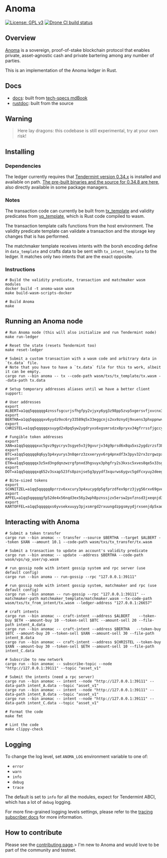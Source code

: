 # Anoma

[![License: GPL v3](https://img.shields.io/badge/License-GPLv3-blue.svg)](./LICENSE)
[![Drone CI build status](https://ci.heliax.dev/api/badges/anomanetwork/anoma/status.svg)](https://ci.heliax.dev/anomanetwork/anoma)

## Overview

[Anoma](https://anoma.network/) is a sovereign, proof-of-stake blockchain protocol that enables private, asset-agnostic cash and private bartering among any number of parties.

This is an implementation of the Anoma ledger in Rust.

## Docs

- [docs](https://anomanetwork.github.io/anoma/): built from [tech-specs mdBook](./tech-specs/)
- [rustdoc](https://anomanetwork.github.io/anoma/rustdoc/anoma/): built from the source

## Warning

> Here lay dragons: this codebase is still experimental, try at your own risk!

## Installing

### Dependencies

The ledger currently requires that [Tendermint version 0.34.x](https://github.com/tendermint/tendermint) is installed and available on path. [The pre-built binaries and the source for 0.34.8 are here](https://github.com/tendermint/tendermint/releases/tag/v0.34.8), also directly available in some package managers.

### Notes

The transaction code can currently be built from [tx_template](wasm/txs/tx_template) and validity predicates from [vp_template](wasm/vps/vp_template), which is Rust code compiled to wasm.

The transaction template calls functions from the host environment. The validity predicate template can validate a transaction and the storage key changes that is has performed.

The matchmaker template receives intents with the borsh encoding define in `data_template` and crafts data to be sent with `tx_intent_template` to the ledger. It matches only two intents that are the exact opposite.

### Instructions

```shell
# Build the validity predicate, transaction and matchmaker wasm modules
docker build -t anoma-wasm wasm
make build-wasm-scripts-docker

# Build Anoma
make

```

## Running an Anoma node

```shell
# Run Anoma node (this will also initialize and run Tendermint node)
make run-ledger

# Reset the state (resets Tendermint too)
make reset-ledger

# Submit a custom transaction with a wasm code and arbitrary data in `tx.data` file.
# Note that you have to have a `tx.data` file for this to work, albeit it can be empty.
cargo run --bin anoma -- tx --code-path wasm/txs/tx_template/tx.wasm --data-path tx.data

# Setup temporary addresses aliases until we have a better client support:

# User addresses
export ALBERT=a1qq5qqqqqg4znssfsgcurjsfhgfpy2vjyxy6yg3z98pp5zvp5xgersvfjxvcnx3f4xycrzdfkak0xhx
export BERTHA=a1qq5qqqqqxv6yydz9xc6ry33589q5x33eggcnjs2xx9znydj9xuens3phxppnwvzpg4rrqdpswve4n9
export CHRISTEL=a1qq5qqqqqxsuygd2x8pq5yw2ygdryxs6xgsmrsdzx8pryxv34gfrrssfjgccyg3zpxezrqd2y2s3g5s

# Fungible token addresses
export XAN=a1qq5qqqqqxuc5gvz9gycryv3sgye5v3j9gvurjv34g9prsd6x8qu5xs2ygdzrzsf38q6rss33xf42f3
export BTC=a1qq5qqqqq8q6yy3p4xyurys3n8qerz3zxxeryyv6rg4pnxdf3x3pyv32rx3zrgwzpxu6ny32r3laduc
export ETH=a1qq5qqqqqx3z5xd3ngdqnzwzrgfpnxd3hgsuyx3phgfry2s3kxsc5xves8qe5x33sgdprzvjptzfry9
export DOT=a1qq5qqqqqxq652v3sxap523fs8pznjse5g3pyydf3xqurws6ygvc5gdfcxyuy2deeggenjsjrjrl2ph

# Bite-sized tokens
export SCHNITZEL=a1qq5qqqqq8prrzv6xxcury3p4xucygdp5gfprzdfex9prz3jyg56rxv69gvenvsj9g5enswpcl8npyz
export APFEL=a1qq5qqqqqgfp52de4x56nqd3ex56y2wph8pznssjzx5ersw2pxfznsd3jxeqnjd3cxapnqsjz2fyt3j
export KARTOFFEL=a1qq5qqqqqxs6yvsekxuuyy3pjxsmrgd2rxuungdzpgsmyydjrxsenjdp5xaqn233sgccnjs3eak5wwh
```

## Interacting with Anoma

```shell
# Submit a token transfer
cargo run --bin anomac -- transfer --source $BERTHA --target $ALBERT --token $XAN --amount 10.1 --code-path wasm/txs/tx_transfer/tx.wasm

# Submit a transaction to update an account's validity predicate
cargo run --bin anomac -- update --address $BERTHA --code-path wasm/vps/vp_user/vp.wasm

# run gossip node with intent gossip system and rpc server (use default config)
cargo run --bin anoma -- run-gossip --rpc "127.0.0.1:39111"

# run gossip node with intent gossip system, matchmaker and rpc (use default config)
cargo run --bin anoman -- run-gossip --rpc "127.0.0.1:39111" --matchmaker-path matchmaker_template/matchmaker.wasm --tx-code-path wasm/txs/tx_from_intent/tx.wasm --ledger-address "127.0.0.1:26657"

# craft intents
cargo run --bin anomac -- craft-intent --address $ALBERT    --token-buy $ETH --amount-buy 10 --token-sell $BTC --amount-sell 20 --file-path intent_A.data
cargo run --bin anomac -- craft-intent --address $BERTHA   --token-buy $BTC --amount-buy 20 --token-sell $XAN --amount-sell 30 --file-path intent_B.data
cargo run --bin anomac -- craft-intent --address $CHRISTEL --token-buy $XAN --amount-buy 30 --token-sell $ETH --amount-sell 10 --file-path intent_C.data

# Subscribe to new network
cargo run --bin anomac -- subscribe-topic --node "http://127.0.0.1:39111" --topic "asset_v1"

# Submit the intents (need a rpc server)
cargo run --bin anomac -- intent --node "http://127.0.0.1:39111" --data-path intent_A.data --topic "asset_v1"
cargo run --bin anomac -- intent --node "http://127.0.0.1:39111" --data-path intent_B.data --topic "asset_v1"
cargo run --bin anomac -- intent --node "http://127.0.0.1:39111" --data-path intent_C.data --topic "asset_v1"

# Format the code
make fmt

# Lint the code
make clippy-check
```

## Logging

To change the log level, set `ANOMA_LOG` environment variable to one of:
- `error`
- `warn`
- `info`
- `debug`
- `trace`

The default is set to `info` for all the modules, expect for Tendermint ABCI, which has a lot of `debug` logging.

For more fine-grained logging levels settings, please refer to the [tracing subscriber docs](https://docs.rs/tracing-subscriber/0.2.18/tracing_subscriber/struct.EnvFilter.html#directives) for more information.

## How to contribute

Please see the [contributing page](./CONTRIBUTING.md).> I'm new to Anoma and would love to be part of the community and testnet.
